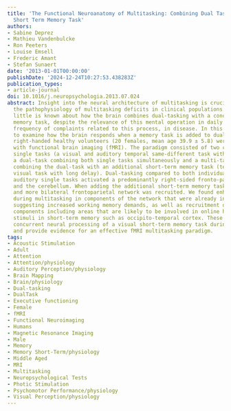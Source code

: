 ```yaml
---
title: 'The Functional Neuroanatomy of Multitasking: Combining Dual Tasking with a
  Short Term Memory Task'
authors:
- Sabine Deprez
- Mathieu Vandenbulcke
- Ron Peeters
- Louise Emsell
- Frederic Amant
- Stefan Sunaert
date: '2013-01-01T00:00:00'
publishDate: '2024-12-24T10:27:53.438283Z'
publication_types:
- article-journal
doi: 10.1016/j.neuropsychologia.2013.07.024
abstract: Insight into the neural architecture of multitasking is crucial when investigating
  the pathophysiology of multitasking deficits in clinical populations. Presently,
  little is known about how the brain combines dual-tasking with a concurrent short-term
  memory task, despite the relevance of this mental operation in daily life and the
  frequency of complaints related to this process, in disease. In this study we aimed
  to examine how the brain responds when a memory task is added to dual-tasking. Thirty-three
  right-handed healthy volunteers (20 females, mean age 39.9 ± 5.8) were examined
  with functional brain imaging (fMRI). The paradigm consisted of two cross-modal
  single tasks (a visual and auditory temporal same-different task with short delay),
  a dual-task combining both single tasks simultaneously and a multi-task condition,
  combining the dual-task with an additional short-term memory task (temporal same-different
  visual task with long delay). Dual-tasking compared to both individual visual and
  auditory single tasks activated a predominantly right-sided fronto-parietal network
  and the cerebellum. When adding the additional short-term memory task, a larger
  and more bilateral frontoparietal network was recruited. We found enhanced activity
  during multitasking in components of the network that were already involved in dual-tasking,
  suggesting increased working memory demands, as well as recruitment of multitask-specific
  components including areas that are likely to be involved in online holding of visual
  stimuli in short-term memory such as occipito-temporal cortex. These results confirm
  concurrent neural processing of a visual short-term memory task during dual-tasking
  and provide evidence for an effective fMRI multitasking paradigm.
tags:
- Acoustic Stimulation
- Adult
- Attention
- Attention/physiology
- Auditory Perception/physiology
- Brain Mapping
- Brain/physiology
- Dual-tasking
- DualTask
- Executive functioning
- Female
- fMRI
- Functional Neuroimaging
- Humans
- Magnetic Resonance Imaging
- Male
- Memory
- Memory Short-Term/physiology
- Middle Aged
- MRI
- Multitasking
- Neuropsychological Tests
- Photic Stimulation
- Psychomotor Performance/physiology
- Visual Perception/physiology
---
```

